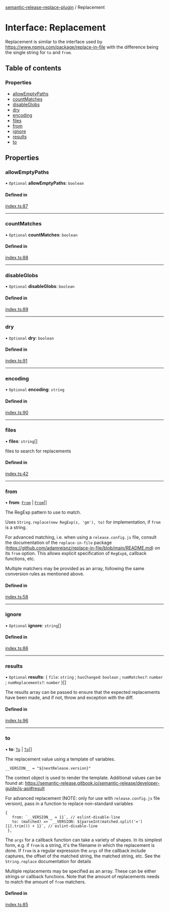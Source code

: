 [semantic-release-replace-plugin](../README.md) / Replacement

# Interface: Replacement

Replacement is similar to the interface used by https://www.npmjs.com/package/replace-in-file
with the difference being the single string for `to` and `from`.

## Table of contents

### Properties

- [allowEmptyPaths](Replacement.md#allowemptypaths)
- [countMatches](Replacement.md#countmatches)
- [disableGlobs](Replacement.md#disableglobs)
- [dry](Replacement.md#dry)
- [encoding](Replacement.md#encoding)
- [files](Replacement.md#files)
- [from](Replacement.md#from)
- [ignore](Replacement.md#ignore)
- [results](Replacement.md#results)
- [to](Replacement.md#to)

## Properties

### allowEmptyPaths

• `Optional` **allowEmptyPaths**: `boolean`

#### Defined in

[index.ts:87](https://github.com/centralnicgroup-opensource/rtldev-middleware-semantic-release-replace-plugin/blob/a490964/src/index.ts#L87)

---

### countMatches

• `Optional` **countMatches**: `boolean`

#### Defined in

[index.ts:88](https://github.com/centralnicgroup-opensource/rtldev-middleware-semantic-release-replace-plugin/blob/a490964/src/index.ts#L88)

---

### disableGlobs

• `Optional` **disableGlobs**: `boolean`

#### Defined in

[index.ts:89](https://github.com/centralnicgroup-opensource/rtldev-middleware-semantic-release-replace-plugin/blob/a490964/src/index.ts#L89)

---

### dry

• `Optional` **dry**: `boolean`

#### Defined in

[index.ts:91](https://github.com/centralnicgroup-opensource/rtldev-middleware-semantic-release-replace-plugin/blob/a490964/src/index.ts#L91)

---

### encoding

• `Optional` **encoding**: `string`

#### Defined in

[index.ts:90](https://github.com/centralnicgroup-opensource/rtldev-middleware-semantic-release-replace-plugin/blob/a490964/src/index.ts#L90)

---

### files

• **files**: `string`[]

files to search for replacements

#### Defined in

[index.ts:42](https://github.com/centralnicgroup-opensource/rtldev-middleware-semantic-release-replace-plugin/blob/a490964/src/index.ts#L42)

---

### from

• **from**: [`From`](../README.md#from) \| [`From`](../README.md#from)[]

The RegExp pattern to use to match.

Uses `String.replace(new RegExp(s, 'gm'), to)` for implementation, if
`from` is a string.

For advanced matching, i.e. when using a `release.config.js` file, consult
the documentation of the `replace-in-file` package
(https://github.com/adamreisnz/replace-in-file/blob/main/README.md) on its
`from` option. This allows explicit specification of `RegExp`s, callback
functions, etc.

Multiple matchers may be provided as an array, following the same
conversion rules as mentioned above.

#### Defined in

[index.ts:58](https://github.com/centralnicgroup-opensource/rtldev-middleware-semantic-release-replace-plugin/blob/a490964/src/index.ts#L58)

---

### ignore

• `Optional` **ignore**: `string`[]

#### Defined in

[index.ts:86](https://github.com/centralnicgroup-opensource/rtldev-middleware-semantic-release-replace-plugin/blob/a490964/src/index.ts#L86)

---

### results

• `Optional` **results**: \{ `file`: `string` ; `hasChanged`: `boolean` ; `numMatches?`: `number` ; `numReplacements?`: `number` }[]

The results array can be passed to ensure that the expected replacements
have been made, and if not, throw and exception with the diff.

#### Defined in

[index.ts:96](https://github.com/centralnicgroup-opensource/rtldev-middleware-semantic-release-replace-plugin/blob/a490964/src/index.ts#L96)

---

### to

• **to**: [`To`](../README.md#to) \| [`To`](../README.md#to)[]

The replacement value using a template of variables.

`__VERSION__ = "${nextRelease.version}"`

The context object is used to render the template. Additional values
can be found at: https://semantic-release.gitbook.io/semantic-release/developer-guide/js-api#result

For advanced replacement (NOTE: only for use with `release.config.js` file version), pass in a function to replace non-standard variables

```
{
   from: `__VERSION__ = 11`, // eslint-disable-line
   to: (matched) => `__VERSION: ${parseInt(matched.split('=')[1].trim()) + 1}`, // eslint-disable-line
 },
```

The `args` for a callback function can take a variety of shapes. In its
simplest form, e.g. if `from` is a string, it's the filename in which the
replacement is done. If `from` is a regular expression the `args` of the
callback include captures, the offset of the matched string, the matched
string, etc. See the `String.replace` documentation for details

Multiple replacements may be specified as an array. These can be either
strings or callback functions. Note that the amount of replacements needs
to match the amount of `from` matchers.

#### Defined in

[index.ts:85](https://github.com/centralnicgroup-opensource/rtldev-middleware-semantic-release-replace-plugin/blob/a490964/src/index.ts#L85)
